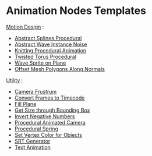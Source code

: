 # Animation Nodes Templates

[Motion Design](https://github.com/samytichadou/animation_nodes_examples/tree/master/library/Motion%20Design) :
- [Abstract Splines Procedural](https://github.com/samytichadou/animation_nodes_examples/tree/master/library/Motion%20Design/Abstract%20Splines%20Procedural)
- [Abstract Wave Instance Noise](https://github.com/samytichadou/animation_nodes_examples/tree/master/library/Motion%20Design/Abstract%20Wave%20Instance%20Noise)
- [Knitting Procedural Animation](https://github.com/samytichadou/animation_nodes_examples/tree/master/library/Motion%20Design/Knitting%20Procedural%20Animation)
- [Twisted Torus Procedural](https://github.com/samytichadou/animation_nodes_examples/tree/master/library/Motion%20Design/Twisted%20Torus%20Procedural)
- [Wave Sprite on Plane](https://github.com/samytichadou/animation_nodes_examples/tree/master/library/Motion%20Design/Wave%20Sprite%20on%20Plane)
- [Offset Mesh Polygons Along Normals](https://github.com/samytichadou/animation_nodes_examples/tree/master/library/Motion%20Design/Offset%20Mesh%20Polygons%20Along%20Normals)

[Utility](https://github.com/samytichadou/animation_nodes_examples/tree/master/library/Utility) :
- [Camera Frustrum](https://github.com/samytichadou/animation_nodes_examples/tree/master/library/Utility/Camera%20Frustrum)
- [Convert Frames to Timecode](https://github.com/samytichadou/animation_nodes_examples/blob/master/library/Utility/Convert%20Frames%20to%20Timecode)
- [Fill Plane](https://github.com/samytichadou/animation_nodes_examples/tree/master/library/Utility/Fill%20Plane)
- [Get Size through Bounding Box](https://github.com/samytichadou/animation_nodes_examples/tree/master/library/Utility/Get%20Size%20Through%20Bounding%20Box)
- [Invert Negative Numbers](https://github.com/samytichadou/animation_nodes_examples/tree/master/library/Utility/Invert%20Negative%20Numbers)
- [Procedural Animated Camera](https://github.com/samytichadou/animation_nodes_examples/tree/master/library/Utility/Procedural%20Animated%20Camera)
- [Procedural Spring](https://github.com/samytichadou/animation_nodes_examples/tree/master/library/Utility/Procedural%20Spring)
- [Set Vertex Color for Objects](https://github.com/samytichadou/animation_nodes_examples/tree/master/library/Utility/Set%20Vertex%20Color%20for%20Objects)
- [SRT Generator](https://github.com/samytichadou/animation_nodes_examples/tree/master/library/Utility/SRT%20Generator)
- [Text Animation](https://github.com/samytichadou/animation_nodes_examples/tree/master/library/Utility/Text%20Animation)
